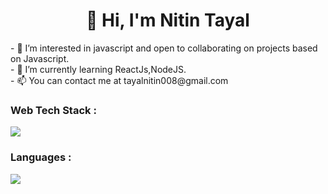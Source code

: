 <h1 align="center">👋 Hi, I'm  Nitin Tayal  </a> </h1>
- 👀 I’m interested in javascript and open to collaborating on projects based on Javascript.<br>
- 🌱 I’m currently learning ReactJs,NodeJS.<br>
- 📫 You can contact me at tayalnitin008@gmail.com

<h3 align="left">Web Tech Stack :</h3>
 <img src="https://skillicons.dev/icons?i=html,css,tailwind,bootstrap,react,mongodb,express,nodejs"/>

<h3 align="left">Languages :</h3>
<div align="left">
  <img src="https://skillicons.dev/icons?i=c,cpp,js"/>
</div>

<!---
nitintayal008/nitintayal008 is a ✨ special ✨ repository because its `README.md` (this file) appears on your GitHub profile.
You can click the Preview link to take a look at your changes.
--->
